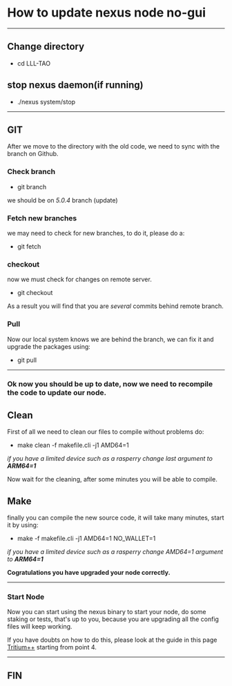 # How to update nexus node no-gui
---
## Change directory
- cd LLL-TAO

## stop nexus daemon(if running)
- ./nexus system/stop

---

## GIT
After we move to the directory with the old code, we need to sync with the branch on Github.

### Check branch

- git branch

we should be on *5.0.4* branch (update)

### Fetch new branches
we may need to check for new branches, to do it, please do a:

- git fetch

### checkout
now we must check for changes on remote server.

- git checkout

As a result you will find that you are *several* commits behind remote branch.

### Pull
Now our local system knows we are behind the branch, we can fix it and upgrade the packages using:
- git pull 
---

### Ok now you should be up to date, now we need to recompile the code to update our node.

## Clean

First of all we need to clean our files to compile without problems do:
-  make clean -f makefile.cli -j1 AMD64=1

*if you have a limited device such as a rasperry change last argument to **ARM64=1***

Now wait for the cleaning, after some minutes you will be able to compile.

## Make

finally you can compile the new source code, it will take many minutes, start it by using:

- make -f makefile.cli -j1 AMD64=1 NO_WALLET=1

*if you have a limited device such as a rasperry change AMD64=1 argument to **ARM64=1***

**Cogratulations you have upgraded your node correctly.**

---

### Start Node 

Now you can start using the nexus binary to start your node, do some staking or tests, that's up to you, because you are upgrading all the config files will keep working.

If you have doubts on how to do this, please look at the guide in this page  	[Tritium++](https://thedigitalfuture.net/2021/08/25/tritium-private-testnet-5-1-rc1/) starting from point 4.

---

## FIN




